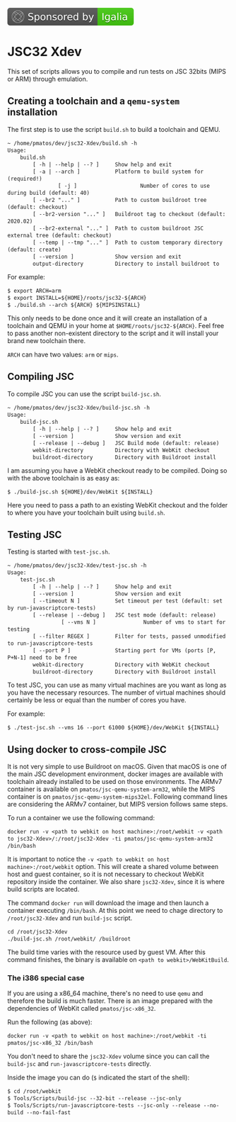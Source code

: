 [![](.github/badges/SponsoredbyIgalia.svg)](https://www.igalia.com)

# JSC32 Xdev

This set of scripts allows you to compile and run tests on JSC 32bits (MIPS or ARM) through emulation.

## Creating a toolchain and a `qemu-system` installation

The first step is to use the script `build.sh` to build a toolchain and QEMU.

``` shellsession
~ /home/pmatos/dev/jsc32-Xdev/build.sh -h
Usage:
	build.sh 
		[ -h | --help | --? ]     Show help and exit
		[ -a | --arch ]           Platform to build system for (required!)
                [ -j ]                    Number of cores to use during build (default: 40)
		[ --br2 "..." ]           Path to custom buildroot tree (default: checkout)
		[ --br2-version "..." ]   Buildroot tag to checkout (default: 2020.02)
		[ --br2-external "..." ]  Path to custom buildroot JSC external tree (default: checkout)
		[ --temp | --tmp "..." ]  Path to custom temporary directory (default: create)
		[ --version ]             Show version and exit
		output-directory          Directory to install buildroot to
```

For example:

``` shellsession
$ export ARCH=arm
$ export INSTALL=${HOME}/roots/jsc32-${ARCH}
$ ./build.sh --arch ${ARCH} ${MIPSINSTALL}
```

This only needs to be done once and it will create an installation of a toolchain and QEMU in your home at `$HOME/roots/jsc32-${ARCH}`. Feel free to pass another non-existent directory to the script and it will install your brand new toolchain there.

`ARCH` can have two values: `arm` or `mips`. 

## Compiling JSC

To compile JSC you can use the script `build-jsc.sh`.

``` shellsession
~ /home/pmatos/dev/jsc32-Xdev/build-jsc.sh -h
Usage:
	build-jsc.sh 
		[ -h | --help | --? ]     Show help and exit
		[ --version ]             Show version and exit
		[ --release | --debug ]   JSC Build mode (default: release)
		webkit-directory          Directory with WebKit checkout
		buildroot-directory       Directory with Buildroot install
```

I am assuming you have a WebKit checkout ready to be compiled. Doing so with the above toolchain is as easy as:

``` shellsession
$ ./build-jsc.sh ${HOME}/dev/WebKit ${INSTALL}
```

Here you need to pass a path to an existing WebKit checkout and the folder to where you have your toolchain built using `build.sh`.

## Testing JSC

Testing is started with `test-jsc.sh`.

``` shellsession
~ /home/pmatos/dev/jsc32-Xdev/test-jsc.sh -h
Usage:
	test-jsc.sh 
		[ -h | --help | --? ]     Show help and exit
		[ --version ]             Show version and exit
		[ --timeout N ]           Set timeout per test (default: set by run-javascriptcore-tests)
		[ --release | --debug ]   JSC test mode (default: release)
                 [ --vms N ]               Number of vms to start for testing
		[ --filter REGEX ]        Filter for tests, passed unmodified to run-javascriptcore-tests
		[ --port P ]              Starting port for VMs (ports [P, P+N-1] need to be free
		webkit-directory          Directory with WebKit checkout
		buildroot-directory       Directory with Buildroot install
```

To test JSC, you can use as many virtual machines are you want as long as you have the necessary resources. The number of virtual machines should certainly be less or equal than the number of cores you have.

For example:

``` shellsession
$ ./test-jsc.sh --vms 16 --port 61000 ${HOME}/dev/WebKit ${INSTALL}
```

## Using docker to cross-compile JSC

It is not very simple to use Buildroot on macOS. Given that macOS is one of the main JSC development environment, docker images are available with toolchain already installed to be used on those environments. The ARMv7 container is available on `pmatos/jsc-qemu-system-arm32`, while the MIPS container is on `pmatos/jsc-qemu-system-mips32el`.
Following command lines are considering the ARMv7 container, but MIPS version follows same steps. 

To run a container we use the following command:

```
docker run -v <path to webkit on host machine>:/root/webkit -v <path to jsc32-Xdev>/:/root/jsc32-Xdev -ti pmatos/jsc-qemu-system-arm32 /bin/bash
```

It is important to notice the `-v <path to webkit on host machine>:/root/webkit` option. This will create a shared volume between host and guest container, so it is not necessary to checkout WebKit repository inside the container.
We also share `jsc32-Xdev`, since it is where build scripts are located.

The command `docker run` will download the image and then launch a container executing `/bin/bash`. At this point we need to chage directory to `/root/jsc32-Xdev` and run `build-jsc` script.

```
cd /root/jsc32-Xdev
./build-jsc.sh /root/webkit/ /buildroot
```

The build time varies with the resource used by guest VM. After this command finishes, the binary is available on `<path to webkit>/WebKitBuild`.


### The i386 special case

If you are using a x86_64 machine, there's no need to use `qemu` and therefore the build is much faster.
There is an image prepared with the dependencies of WebKit called `pmatos/jsc-x86_32`.

Run the following (as above):
```
docker run -v <path to webkit on host machine>:/root/webkit -ti pmatos/jsc-x86_32 /bin/bash
```

You don't need to share the `jsc32-Xdev` volume since you can call the `build-jsc` and `run-javascriptcore-tests` directly.

Inside the image you can do (`$` indicated the start of the shell):

```
$ cd /root/webkit
$ Tools/Scripts/build-jsc --32-bit --release --jsc-only
$ Tools/Scripts/run-javascriptcore-tests --jsc-only --release --no-build --no-fail-fast
```
